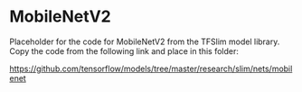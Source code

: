 # MobileNetV2
Placeholder for the code for MobileNetV2 from the TFSlim model library.
Copy the code from the following link and place in this folder:

https://github.com/tensorflow/models/tree/master/research/slim/nets/mobilenet
